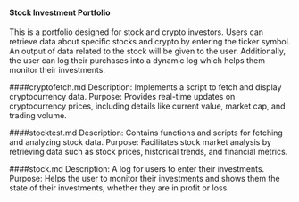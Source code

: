 #### Stock Investment Portfolio

This is a portfolio designed for stock and crypto investors. Users can retrieve data about specific stocks and crypto by entering the ticker symbol. An output of data related to the stock will be given to the user. Additionally, the user can log their purchases into a dynamic log which helps them monitor their investments.


####cryptofetch.md
Description: Implements a script to fetch and display cryptocurrency data.
Purpose: Provides real-time updates on cryptocurrency prices, including details like current value, market cap, and trading volume.

####stocktest.md
Description: Contains functions and scripts for fetching and analyzing stock data.
Purpose: Facilitates stock market analysis by retrieving data such as stock prices, historical trends, and financial metrics.

####stock.md
Description: A log for users to enter their investments.
Purpose: Helps the user to monitor their investments and shows them the state of their investments, whether they are in profit or loss. 
